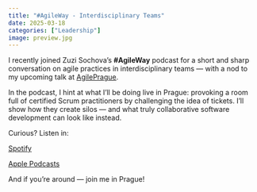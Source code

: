 ```yaml
---
title: "#AgileWay - Interdisciplinary Teams"
date: 2025-03-18
categories: ["Leadership"]
image: preview.jpg
---
```


I recently joined Zuzi Sochova’s **#AgileWay** podcast for a short and sharp conversation on agile practices in interdisciplinary teams — with a nod to my upcoming talk at [AgilePrague](https://agileprague.com/).

In the podcast, I hint at what I’ll be doing live in Prague: provoking a room full of certified Scrum practitioners by challenging the idea of tickets. I’ll show how they create silos — and what truly collaborative software development can look like instead.

Curious? Listen in:

[Spotify](https://creators.spotify.com/pod/profile/zuzuzka/)

[Apple Podcasts](https://podcasts.apple.com/us/podcast/agileway/id1555101534)

And if you’re around — join me in Prague!
